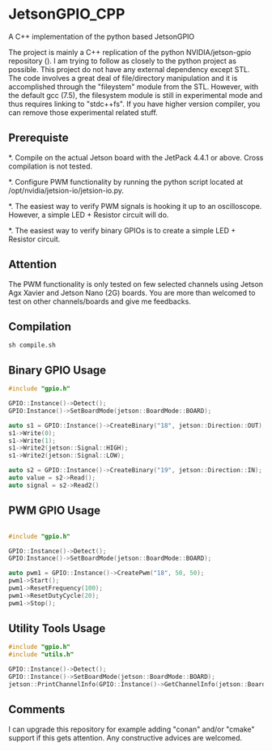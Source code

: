 # JetsonGPIO_CPP
A C++ implementation of the python based JetsonGPIO

The project is mainly a C++ replication of the python NVIDIA/jetson-gpio repository (). I am trying to follow as closely to the python project as possible. This project do not have any external dependency except STL. The code involves a great deal of file/directory manipulation and it is accomplished through the "fileystem" module from the STL. However, with the default gcc (7.5), the filesystem module is still in experimental mode and thus requires linking to "stdc++fs". If you have higher version compiler, you can remove those experimental related stuff. 


## Prerequiste

*. Compile on the actual Jetson board with the JetPack 4.4.1 or above. Cross compilation is not tested.

*. Configure PWM functionality by running the python script located at /opt/nvidia/jetsion-io/jetsion-io.py. 

*. The easiest way to verify PWM signals is hooking it up to an oscilloscope. However, a simple LED + Resistor circuit will do.

*. The easiest way to verify binary GPIOs is to create a simple LED + Resistor circuit.

## Attention

The PWM functionality is only tested on few selected channels using Jetson Agx Xavier and Jetson Nano (2G) boards. You are more than welcomed to test on other channels/boards and give me feedbacks.

## Compilation

~~~
sh compile.sh
~~~

## Binary GPIO Usage
```cpp
#include "gpio.h"

GPIO::Instance()->Detect();
GPIO:Instance()->SetBoardMode(jetson::BoardMode::BOARD);

auto s1 = GPIO::Instance()->CreateBinary("18", jetson::Direction::OUT);
s1->Write(0);
s1->Write(1);
s1->Write2(jetson::Signal::HIGH);
s1->Write2(jetson::Signal::LOW);

auto s2 = GPIO::Instance()->CreateBinary("19", jetson::Direction::IN);
auto value = s2->Read();
auto signal = s2->Read2()
```

## PWM GPIO Usage
```cpp

#include "gpio.h"

GPIO::Instance()->Detect();
GPIO:Instance()->SetBoardMode(jetson::BoardMode::BOARD);

auto pwm1 = GPIO::Instance()->CreatePwm("18", 50, 50);
pwm1->Start();
pwm1->ResetFrequency(100);
pwm1->ResetDutyCycle(20);
pwm1->Stop();
```

## Utility Tools Usage
```cpp
#include "gpio.h"
#include "utils.h"

GPIO::Instance()->Detect();
GPIO::Instance()->SetBoardMode(jetson::BoardMode::BOARD);
jetson::PrintChannelInfo(GPIO::Instance()->GetChannelInfo(jetson::BoardMode::BOARD, "18"));

```

## Comments

I can upgrade this repository for example adding "conan" and/or "cmake" support if this gets attention. Any constructive advices are welcomed.
